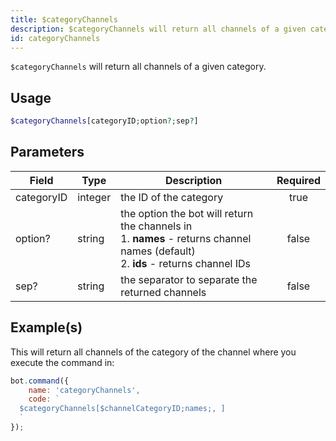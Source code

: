 ```yaml
---
title: $categoryChannels
description: $categoryChannels will return all channels of a given category.
id: categoryChannels
---
```


`$categoryChannels` will return all channels of a given category.

## Usage

```php
$categoryChannels[categoryID;option?;sep?]
```

## Parameters

| Field      | Type    | Description                                                                                                                                   | Required |
|------------|---------|-----------------------------------------------------------------------------------------------------------------------------------------------|:--------:|
| categoryID | integer | the ID of the category                                                                                                                        |   true   |
| option?    | string  | the option the bot will return the channels in <br /> 1. **names** - returns channel names (default)  <br /> 2. **ids** - returns channel IDs |  false   |
| sep?       | string  | the separator to separate the returned channels                                                                                              |  false   |

## Example(s)

This will return all channels of the category of the channel where you execute the command in:

```javascript
bot.command({
    name: 'categoryChannels',
    code: `
  $categoryChannels[$channelCategoryID;names;, ]
  `
});
```